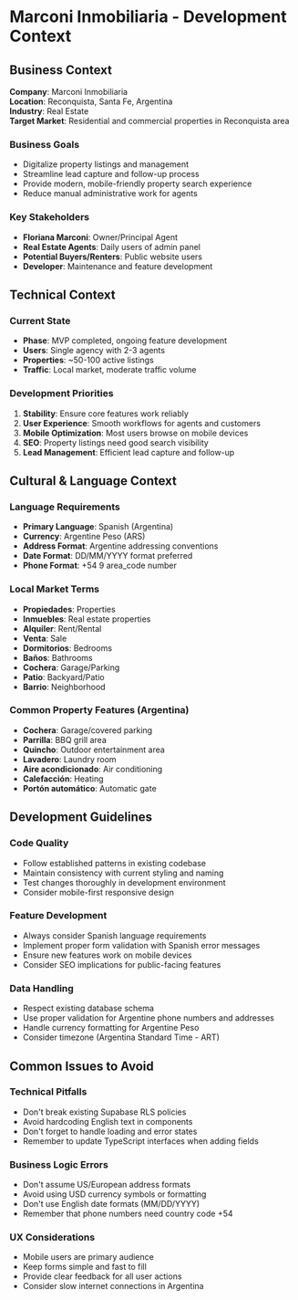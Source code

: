 # Marconi Inmobiliaria - Development Context

## Business Context

**Company**: Marconi Inmobiliaria  
**Location**: Reconquista, Santa Fe, Argentina  
**Industry**: Real Estate  
**Target Market**: Residential and commercial properties in Reconquista area

### Business Goals
- Digitalize property listings and management
- Streamline lead capture and follow-up process
- Provide modern, mobile-friendly property search experience
- Reduce manual administrative work for agents

### Key Stakeholders
- **Floriana Marconi**: Owner/Principal Agent
- **Real Estate Agents**: Daily users of admin panel
- **Potential Buyers/Renters**: Public website users
- **Developer**: Maintenance and feature development

## Technical Context

### Current State
- **Phase**: MVP completed, ongoing feature development
- **Users**: Single agency with 2-3 agents
- **Properties**: ~50-100 active listings
- **Traffic**: Local market, moderate traffic volume

### Development Priorities
1. **Stability**: Ensure core features work reliably
2. **User Experience**: Smooth workflows for agents and customers
3. **Mobile Optimization**: Most users browse on mobile devices
4. **SEO**: Property listings need good search visibility
5. **Lead Management**: Efficient lead capture and follow-up

## Cultural & Language Context

### Language Requirements
- **Primary Language**: Spanish (Argentina)
- **Currency**: Argentine Peso (ARS)
- **Address Format**: Argentine addressing conventions
- **Date Format**: DD/MM/YYYY format preferred
- **Phone Format**: +54 9 area_code number

### Local Market Terms
- **Propiedades**: Properties
- **Inmuebles**: Real estate properties
- **Alquiler**: Rent/Rental
- **Venta**: Sale
- **Dormitorios**: Bedrooms
- **Baños**: Bathrooms
- **Cochera**: Garage/Parking
- **Patio**: Backyard/Patio
- **Barrio**: Neighborhood

### Common Property Features (Argentina)
- **Cochera**: Garage/covered parking
- **Parrilla**: BBQ grill area
- **Quincho**: Outdoor entertainment area
- **Lavadero**: Laundry room
- **Aire acondicionado**: Air conditioning
- **Calefacción**: Heating
- **Portón automático**: Automatic gate

## Development Guidelines

### Code Quality
- Follow established patterns in existing codebase
- Maintain consistency with current styling and naming
- Test changes thoroughly in development environment
- Consider mobile-first responsive design

### Feature Development
- Always consider Spanish language requirements
- Implement proper form validation with Spanish error messages
- Ensure new features work on mobile devices
- Consider SEO implications for public-facing features

### Data Handling
- Respect existing database schema
- Use proper validation for Argentine phone numbers and addresses
- Handle currency formatting for Argentine Peso
- Consider timezone (Argentina Standard Time - ART)

## Common Issues to Avoid

### Technical Pitfalls
- Don't break existing Supabase RLS policies
- Avoid hardcoding English text in components
- Don't forget to handle loading and error states
- Remember to update TypeScript interfaces when adding fields

### Business Logic Errors
- Don't assume US/European address formats
- Avoid using USD currency symbols or formatting
- Don't use English date formats (MM/DD/YYYY)
- Remember that phone numbers need country code +54

### UX Considerations
- Mobile users are primary audience
- Keep forms simple and fast to fill
- Provide clear feedback for all user actions
- Consider slow internet connections in Argentina
